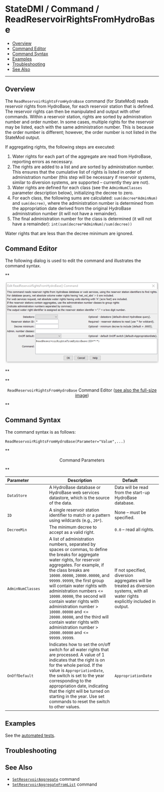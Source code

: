 # StateDMI / Command / ReadReservoirRightsFromHydroBase #

* [Overview](#overview)
* [Command Editor](#command-editor)
* [Command Syntax](#command-syntax)
* [Examples](#examples)
* [Troubleshooting](#troubleshooting)
* [See Also](#see-also)

-------------------------

## Overview ##

The `ReadReservoirRightsFromHydroBase` command (for StateMod) reads reservoir rights from HydroBase,
for each reservoir station that is defined.
The reservoir rights can then be manipulated and output with other commands.
Within a reservoir station, rights are sorted by administration number and order number.
In some cases, multiple rights for the reservoir may be listed, each with the same administration number.
This is because the order number is different; however, the order number is not listed in the StateMod output.

If aggregating rights, the following steps are executed:

1. Water rights for each part of the aggregate are read from HydroBase, reporting errors as necessary.
2. The rights are added to a list and are sorted by administration number.
This ensures that the cumulative list of rights is listed in order of administration number
(this step will be necessary if reservoir systems, similar to diversion systems, are supported – currently they are not).
3. Water rights are defined for each class (see the `AdminNumClasses` parameter description below),
initializing the decree to zero.
4. For each class, the following sums are calculated:  `sum(decree*AdminNum)` and `sum(decree)`,
where the administration number is determined from the appropriation date derived
from the original HydroBase administration number (it will not have a remainder).
5. The final administration number for the class is determined
(it will not have a remainder):  `int(sum(decree*AdminNum)/sum(decree))`

Water rights that are less than the decree minimum are ignored.

## Command Editor ##

The following dialog is used to edit the command and illustrates the command syntax.

**<p style="text-align: center;">
![ReadReservoirRightsFromHydroBase](ReadReservoirRightsFromHydroBase.png)
</p>**

**<p style="text-align: center;">
`ReadReservoirRightsFromHydroBase` Command Editor (<a href="../ReadReservoirRightsFromHydroBase.png">see also the full-size image</a>)
</p>**

## Command Syntax ##

The command syntax is as follows:

```text
ReadReservoirRightsFromHydroBase(Parameter="Value",...)
```
**<p style="text-align: center;">
Command Parameters
</p>**

| **Parameter**&nbsp;&nbsp;&nbsp;&nbsp;&nbsp;&nbsp;&nbsp;&nbsp;&nbsp;&nbsp;&nbsp;&nbsp;&nbsp;&nbsp; | **Description** | **Default**&nbsp;&nbsp;&nbsp;&nbsp;&nbsp;&nbsp;&nbsp;&nbsp;&nbsp;&nbsp; |
| --------------|-----------------|----------------- |
| `DataStore` | A HydroBase database or HydroBase web services datastore, which is the source of the data. | Data will be read from the start-up HydroBase database. |
| `ID` | A single reservoir station identifier to match or a pattern using wildcards (e.g., `20*`). | None – must be specified. |
| `DecreeMin` | The minimum decree to accept as a valid right. | `0.0` – read all rights. |
| `AdminNumClasses` | A list of administration numbers, separated by spaces or commas, to define the breaks for aggregate water rights, for reservoir aggregates.  For example, if the class breaks are `10000.00000`, `20000.00000`, and `99999.99999`, the first group will contain water rights with administration numbers <= `10000.00000`, the second will contain water rights with administration number > `10000.00000` and <= `20000.00000`, and the third will contain water rights with administration number > `20000.00000` and <= `99999.99999`. | If not specified, diversion aggregates will be treated as diversion systems, with all water rights explicitly included in output. |
| `OnOffDefault` | Indicates how to set the on/off switch for all water rights that are processed.  A value of 1 indicates that the right is on for the whole period.  If the value is `AppropriationDate`, the switch is set to the year corresponding to the appropriation date, indicating that the right will be turned on starting in the year.  Use set commands to reset the switch to other values. | `AppropriationDate` |

## Examples ##

See the [automated tests](https://github.com/OpenCDSS/cdss-app-statedmi-test/tree/master/test/regression/commands/ReadReservoirRightsFromHydroBase).

## Troubleshooting ##

## See Also ##

* [`SetReservoirAggregate`](../SetReservoirAggregate/SetReservoirAggregate.md) command
* [`SetReservoirAggregateFromList`](../SetReservoirAggregateFromList/SetReservoirAggregateFromList.md) command
